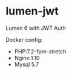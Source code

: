# lumen-jwt
Lumen 6 with JWT Auth

Docker config:
 - PHP:7.2-fpm-stretch
 - Nginx:1.10
 - Mysql 5.7
